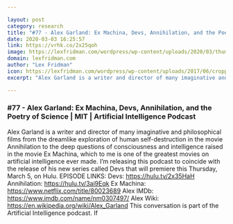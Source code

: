 ```yaml
---

layout: post
category: research
title: "#77 - Alex Garland: Ex Machina, Devs, Annihilation, and the Poetry of Science"
date: 2020-03-03 16:25:57
link: https://vrhk.co/2x25qoh
image: https://lexfridman.com/wordpress/wp-content/uploads/2020/03/thumb_alex_garland.png
domain: lexfridman.com
author: "Lex Fridman"
icon: https://lexfridman.com/wordpress/wp-content/uploads/2017/06/cropped-lex-favicon-4-1-180x180.png
excerpt: "Alex Garland is a writer and director of many imaginative and philosophical films from the dreamlike exploration of human self-destruction in the movie Annihilation to the deep questions of consciousness and intelligence raised in the movie Ex Machina, which to me is one of the greatest movies on artificial intelligence ever made. I’m releasing this podcast to coincide with the release of his new series called Devs that will premiere this Thursday, March 5, on Hulu. EPISODE LINKS: Devs: <https://hulu.tv/2x35HaH> Annihilation: <https://hulu.tv/3ai9Eqk> Ex Machina: <https://www.netflix.com/title/80023689> Alex IMDb: <https://www.imdb.com/name/nm0307497/> Alex Wiki: <https://en.wikipedia.org/wiki/Alex_Garland> This conversation is part of the Artificial Intelligence podcast. If"

---
```


### #77 - Alex Garland: Ex Machina, Devs, Annihilation, and the Poetry of Science | MIT | Artificial Intelligence Podcast

Alex Garland is a writer and director of many imaginative and philosophical films from the dreamlike exploration of human self-destruction in the movie Annihilation to the deep questions of consciousness and intelligence raised in the movie Ex Machina, which to me is one of the greatest movies on artificial intelligence ever made. I’m releasing this podcast to coincide with the release of his new series called Devs that will premiere this Thursday, March 5, on Hulu. EPISODE LINKS: Devs: <https://hulu.tv/2x35HaH> Annihilation: <https://hulu.tv/3ai9Eqk> Ex Machina: <https://www.netflix.com/title/80023689> Alex IMDb: <https://www.imdb.com/name/nm0307497/> Alex Wiki: <https://en.wikipedia.org/wiki/Alex_Garland> This conversation is part of the Artificial Intelligence podcast. If
